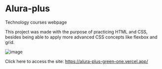 # Alura-plus
Technology courses webpage

This project was made with the purpose of practicing HTML and CSS, besides being able to apply more advanced CSS concepts like flexbox and grid.

![image](https://user-images.githubusercontent.com/83557269/200853775-49b362fd-d409-47f9-abf5-42b16b065f9d.png)

Click here to access the site:
https://alura-plus-green-one.vercel.app/


